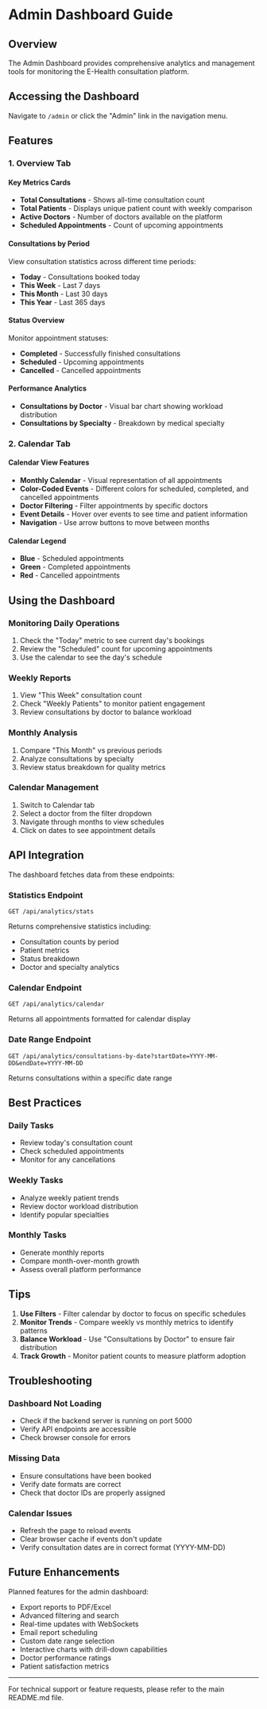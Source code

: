# Admin Dashboard Guide

## Overview
The Admin Dashboard provides comprehensive analytics and management tools for monitoring the E-Health consultation platform.

## Accessing the Dashboard
Navigate to `/admin` or click the "Admin" link in the navigation menu.

## Features

### 1. Overview Tab

#### Key Metrics Cards
- **Total Consultations** - Shows all-time consultation count
- **Total Patients** - Displays unique patient count with weekly comparison
- **Active Doctors** - Number of doctors available on the platform
- **Scheduled Appointments** - Count of upcoming appointments

#### Consultations by Period
View consultation statistics across different time periods:
- **Today** - Consultations booked today
- **This Week** - Last 7 days
- **This Month** - Last 30 days
- **This Year** - Last 365 days

#### Status Overview
Monitor appointment statuses:
- **Completed** - Successfully finished consultations
- **Scheduled** - Upcoming appointments
- **Cancelled** - Cancelled appointments

#### Performance Analytics
- **Consultations by Doctor** - Visual bar chart showing workload distribution
- **Consultations by Specialty** - Breakdown by medical specialty

### 2. Calendar Tab

#### Calendar View Features
- **Monthly Calendar** - Visual representation of all appointments
- **Color-Coded Events** - Different colors for scheduled, completed, and cancelled appointments
- **Doctor Filtering** - Filter appointments by specific doctors
- **Event Details** - Hover over events to see time and patient information
- **Navigation** - Use arrow buttons to move between months

#### Calendar Legend
- **Blue** - Scheduled appointments
- **Green** - Completed appointments
- **Red** - Cancelled appointments

## Using the Dashboard

### Monitoring Daily Operations
1. Check the "Today" metric to see current day's bookings
2. Review the "Scheduled" count for upcoming appointments
3. Use the calendar to see the day's schedule

### Weekly Reports
1. View "This Week" consultation count
2. Check "Weekly Patients" to monitor patient engagement
3. Review consultations by doctor to balance workload

### Monthly Analysis
1. Compare "This Month" vs previous periods
2. Analyze consultations by specialty
3. Review status breakdown for quality metrics

### Calendar Management
1. Switch to Calendar tab
2. Select a doctor from the filter dropdown
3. Navigate through months to view schedules
4. Click on dates to see appointment details

## API Integration

The dashboard fetches data from these endpoints:

### Statistics Endpoint
```
GET /api/analytics/stats
```
Returns comprehensive statistics including:
- Consultation counts by period
- Patient metrics
- Status breakdown
- Doctor and specialty analytics

### Calendar Endpoint
```
GET /api/analytics/calendar
```
Returns all appointments formatted for calendar display

### Date Range Endpoint
```
GET /api/analytics/consultations-by-date?startDate=YYYY-MM-DD&endDate=YYYY-MM-DD
```
Returns consultations within a specific date range

## Best Practices

### Daily Tasks
- Review today's consultation count
- Check scheduled appointments
- Monitor for any cancellations

### Weekly Tasks
- Analyze weekly patient trends
- Review doctor workload distribution
- Identify popular specialties

### Monthly Tasks
- Generate monthly reports
- Compare month-over-month growth
- Assess overall platform performance

## Tips

1. **Use Filters** - Filter calendar by doctor to focus on specific schedules
2. **Monitor Trends** - Compare weekly vs monthly metrics to identify patterns
3. **Balance Workload** - Use "Consultations by Doctor" to ensure fair distribution
4. **Track Growth** - Monitor patient counts to measure platform adoption

## Troubleshooting

### Dashboard Not Loading
- Check if the backend server is running on port 5000
- Verify API endpoints are accessible
- Check browser console for errors

### Missing Data
- Ensure consultations have been booked
- Verify date formats are correct
- Check that doctor IDs are properly assigned

### Calendar Issues
- Refresh the page to reload events
- Clear browser cache if events don't update
- Verify consultation dates are in correct format (YYYY-MM-DD)

## Future Enhancements

Planned features for the admin dashboard:
- Export reports to PDF/Excel
- Advanced filtering and search
- Real-time updates with WebSockets
- Email report scheduling
- Custom date range selection
- Interactive charts with drill-down capabilities
- Doctor performance ratings
- Patient satisfaction metrics

---

For technical support or feature requests, please refer to the main README.md file.
